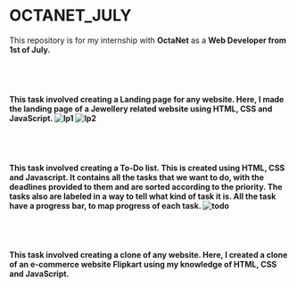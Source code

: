 # OCTANET_JULY
This repository is for my internship with <b>OctaNet</b> as a <b>Web Developer<b> from 1st of July.

## <a href="https://github.com/UtsavKadecha10/OCTANET_JULY/tree/main/Landing_Page" style="color: white; text-decoration: none;"> TASK 1 </a>
This task involved creating a Landing page for any website. Here, I made the landing page of a Jewellery related website using HTML, CSS and JavaScript.
<img src="#Images/LandingPage1.jpg" alt="lp1">
<img src="#Images/LandingPage2.jpg" alt="lp2">

## <a href="https://github.com/UtsavKadecha10/OCTANET_JULY/tree/main/To-Do List" style="color: white; text-decoration: none;"> TASK 2 </a>
This task involved creating a To-Do list. This is created using HTML, CSS and Javascript. It contains all the tasks that we want to do, with the deadlines provided to them and are sorted according to the priority. The tasks also are labeled in a way to tell what kind of task it is. All the task have a progress bar, to map progress of each task.
<img src="#Images/ToDoList.jpg" alt="todo">

## <a href="https://github.com/UtsavKadecha10/OCTANET_JULY/tree/main/Flipkart_clone" style="color: white; text-decoration: none;"> TASK 3 </a>
This task involved creating a clone of any website. Here, I created a clone of an e-commerce website Flipkart using my knowledge of HTML, CSS and JavaScript.

